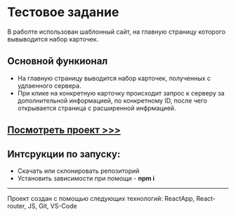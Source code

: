# Тестовое задание

В раболте использован шаблонный сайт, на главную страницу которого вывыводится набор карточек. 



## Основной функионал

* На главную страницу выводится набор карточек, полученных с удлаенного сервера. 
* При клике на конкретную карточку происходит запрос к серверу за дополнительной информацией, по конкретному ID, после чего открывается страница с расширенной инфрмацией.
## [Посмотреть проект >>>](https://olegpeunov.github.io/home)

## Интсрукции по запуску:
* Скачать или склонировать репозиторий
* Установить зависимости при помощи - **npm i**


***
Проект создан с помощью следующих технологий: ReactApp, React-router, JS, Git, VS-Code
